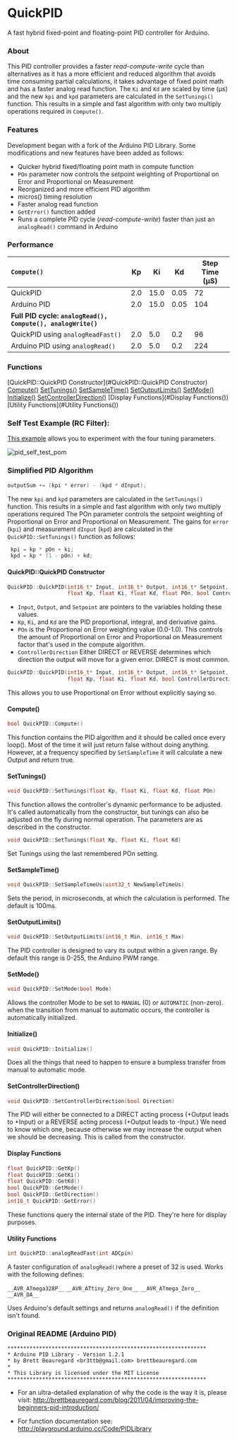# QuickPID

A fast hybrid fixed-point and floating-point PID controller for Arduino. 

### About

This PID controller provides a faster *read-compute-write* cycle than alternatives as it has a more efficient and reduced algorithm that avoids time consuming partial calculations, it takes advantage of fixed point math and has a faster analog read function. The `Ki` and `Kd` are scaled by time (µs) and the new `kpi` and `kpd` parameters are calculated in the `SetTunings()` function. This results in a simple and fast algorithm with only two multiply operations required in `Compute()`.

### Features

Development began with a fork of the Arduino PID Library. Some modifications and new features have been added as follows:

- Quicker hybrid fixed/floating point math in compute function
- `POn` parameter now controls the setpoint weighting of Proportional on Error and Proportional on Measurement
- Reorganized and more efficient PID algorithm
- micros() timing resolution
- Faster analog read function
- `GetError()` function added
- Runs a complete PID cycle (*read-compute-write*) faster than just an `analogRead()` command  in Arduino

### Performance

| `Compute()`                                                  | Kp   | Ki   | Kd   | Step Time (µS) |
| :----------------------------------------------------------- | ---- | ---- | ---- | -------------- |
| QuickPID                                                     | 2.0  | 15.0 | 0.05 | 72             |
| Arduino PID                                                  | 2.0  | 15.0 | 0.05 | 104            |
| **Full PID cycle:** **`analogRead(), Compute(), analogWrite()`** |      |      |      |                |
| QuickPID using `analogReadFast()`                            | 2.0  | 5.0  | 0.2  | 96             |
| Arduino PID using `analogRead()`                             | 2.0  | 5.0  | 0.2  | 224            |

### Functions

[QuickPID::QuickPID Constructor](#QuickPID::QuickPID Constructor)
[Compute()](#Compute())
[SetTunings()](#SetTunings())
[SetSampleTime()](#SetSampleTime())
[SetOutputLimits()](#SetOutputLimits())
[SetMode()](#SetMode())
[Initialize()](#Initialize())
[SetControllerDirection()](#SetControllerDirection())
[Display Functions](#Display Functions())
[Utility Functions](#Utility Functions())

### Self Test Example (RC Filter):

[This example](https://github.com/Dlloydev/QuickPID/wiki/QuickPID_RC_Filter) allows you to experiment with the four tuning parameters.

![pid_self_test_pom](https://user-images.githubusercontent.com/63488701/104389509-a66a8f00-5509-11eb-927b-1190231a1ee9.gif)

### Simplified PID Algorithm

```c++
outputSum += (kpi * error) - (kpd * dInput);
```

The new `kpi` and `kpd` parameters are calculated in the `SetTunings()` function. This results in a simple and fast algorithm with only two multiply operations required The POn parameter controls the setpoint weighting of Proportional on Error and Proportional on Measurement. The gains for `error` (`kpi`) and measurement `dInput` (`kpd`) are calculated in the `QuickPID::SetTunings()` function as follows:

```c++
 kpi = kp * pOn + ki;
 kpd = kp * (1 - pOn) + kd;
```

#### QuickPID::QuickPID Constructor

```c++
QuickPID::QuickPID(int16_t* Input, int16_t* Output, int16_t* Setpoint,
                   float Kp, float Ki, float Kd, float POn, bool ControllerDirection)
```

- `Input`, `Output`, and `Setpoint` are pointers to the variables holding these values.
- `Kp`, `Ki`, and `Kd` are the PID proportional, integral, and derivative gains.
- `POn` is the Proportional on Error weighting value (0.0-1.0). This controls the amount of Proportional on Error and  Proportional on Measurement factor that's used in the compute algorithm.
- `ControllerDirection` Either DIRECT or REVERSE determines which direction the output will move for a given error. DIRECT is most common.

```c++
QuickPID::QuickPID(int16_t* Input, int16_t* Output, int16_t* Setpoint,
                   float Kp, float Ki, float Kd, bool ControllerDirection)
```

This allows you to use Proportional on Error without explicitly saying so.

#### Compute()

```c++
bool QuickPID::Compute()
```

This function contains the PID algorithm and it should be called once every loop(). Most of the time it will just return false without doing anything. However, at a  frequency specified by `SetSampleTime` it will calculate a new Output and return true.

#### SetTunings()

```c++
void QuickPID::SetTunings(float Kp, float Ki, float Kd, float POn)
```

This function allows the controller's dynamic performance to be adjusted. It's called automatically from the constructor, but tunings can also be adjusted on the fly during normal operation. The parameters are as described in the constructor.

```c++
void QuickPID::SetTunings(float Kp, float Ki, float Kd)
```

Set Tunings using the last remembered POn setting.

#### SetSampleTime()

```c++
void QuickPID::SetSampleTimeUs(uint32_t NewSampleTimeUs)
```

Sets the period, in microseconds, at which the calculation is performed. The default is 100ms.

#### SetOutputLimits()

```c++
void QuickPID::SetOutputLimits(int16_t Min, int16_t Max)
```

The PID controller is designed to vary its output within a given range.  By default this range is 0-255, the Arduino PWM range.

#### SetMode()

```c++
void QuickPID::SetMode(bool Mode)
```

Allows the controller Mode to be set to `MANUAL` (0) or `AUTOMATIC` (non-zero). when the transition from manual to automatic occurs, the controller is automatically initialized.

#### Initialize()

```c++
void QuickPID::Initialize()
```

Does all the things that need to happen to ensure a bumpless transfer from manual to automatic mode.

#### SetControllerDirection()

```c++
void QuickPID::SetControllerDirection(bool Direction)
```

The PID will either be connected to a DIRECT acting process (+Output leads to +Input) or a REVERSE acting process (+Output leads to -Input.) We need to know which one, because otherwise we may increase the output when we should be decreasing. This is called from the constructor.

#### Display Functions

```c++
float QuickPID::GetKp()
float QuickPID::GetKi()
float QuickPID::GetKd()
bool QuickPID::GetMode()
bool QuickPID::GetDirection()
int16_t QuickPID::GetError()
```

These functions query the internal state of the PID. They're here for display purposes.

#### Utility Functions

```c++
int QuickPID::analogReadFast(int ADCpin)
```

A faster configuration of `analogRead()`where a preset of 32 is used. Works with the following defines:

`__AVR_ATmega328P__`
`__AVR_ATtiny_Zero_One__`
`__AVR_ATmega_Zero__`
`__AVR_DA__`

Uses Arduino's default settings and returns `analogRead()` if the definition isn't found. 

### Original README (Arduino PID)

```
***************************************************************
* Arduino PID Library - Version 1.2.1
* by Brett Beauregard <br3ttb@gmail.com> brettbeauregard.com
*
* This Library is licensed under the MIT License
***************************************************************
```

 - For an ultra-detailed explanation of why the code is the way it is, please visit:
   http://brettbeauregard.com/blog/2011/04/improving-the-beginners-pid-introduction/

 - For function documentation see:  http://playground.arduino.cc/Code/PIDLibrary
